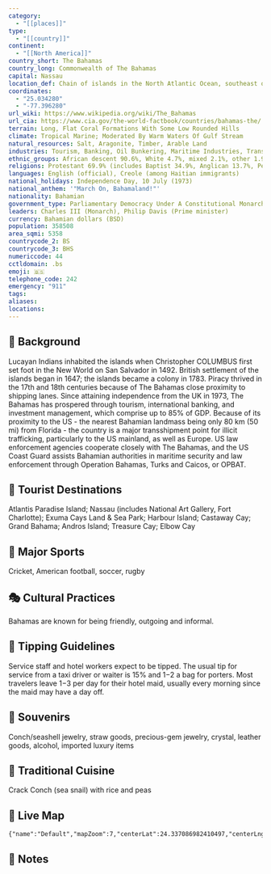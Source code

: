 ```yaml
---
category:
  - "[[places]]"
type:
  - "[[country]]"
continent:
  - "[[North America]]"
country_short: The Bahamas
country_long: Commonwealth of The Bahamas
capital: Nassau
location_def: Chain of islands in the North Atlantic Ocean, southeast of Florida, northeast of Cuba; note - although The Bahamas does not border the Caribbean Sea, geopolitically it is often designated as a Caribbean nation
coordinates:
  - "25.034280"
  - "-77.396280"
url_wiki: https://www.wikipedia.org/wiki/The_Bahamas
url_cia: https://www.cia.gov/the-world-factbook/countries/bahamas-the/
terrain: Long, Flat Coral Formations With Some Low Rounded Hills
climate: Tropical Marine; Moderated By Warm Waters Of Gulf Stream
natural_resources: Salt, Aragonite, Timber, Arable Land
industries: Tourism, Banking, Oil Bunkering, Maritime Industries, Transshipment And Logistics, Salt, Aragonite, Pharmaceuticals
ethnic_groups: African descent 90.6%, White 4.7%, mixed 2.1%, other 1.9%, unspecified 0.7% (2010 est.)
religions: Protestant 69.9% (includes Baptist 34.9%, Anglican 13.7%, Pentecostal 8.9% Seventh Day Adventist 4.4%, Methodist 3.6%, Church of God 1.9%, Brethren 1.6%, other Protestant .9%), Roman Catholic 12%, other Christian 13% (includes Jehovah's Witness 1.1%), other 0.6%, none 1.9%, unspecified 2.6% (2010 est.)
languages: English (official), Creole (among Haitian immigrants)
national_holidays: Independence Day, 10 July (1973)
national_anthem: '"March On, Bahamaland!"'
nationality: Bahamian
government_type: Parliamentary Democracy Under A Constitutional Monarchy; A Commonwealth Realm
leaders: Charles III (Monarch), Philip Davis (Prime minister)
currency: Bahamian dollars (BSD)
population: 358508
area_sqmi: 5358
countrycode_2: BS
countrycode_3: BHS
numericcode: 44
cctldomain: .bs
emoji: 🇧🇸
telephone_code: 242
emergency: "911"
tags: 
aliases: 
locations:
---
```

## 🌱 Background
Lucayan Indians inhabited the islands when Christopher COLUMBUS first set foot in the New World on San Salvador in 1492. British settlement of the islands began in 1647; the islands became a colony in 1783. Piracy thrived in the 17th and 18th centuries because of The Bahamas close proximity to shipping lanes. Since attaining independence from the UK in 1973, The Bahamas has prospered through tourism, international banking, and investment management, which comprise up to 85% of GDP. Because of its proximity to the US - the nearest Bahamian landmass being only 80 km (50 mi) from Florida - the country is a major transshipment point for illicit trafficking, particularly to the US mainland, as well as Europe. US law enforcement agencies cooperate closely with The Bahamas, and the US Coast Guard assists Bahamian authorities in maritime security and law enforcement through Operation Bahamas, Turks and Caicos, or OPBAT.

## 📌 Tourist Destinations
Atlantis Paradise Island; Nassau (includes National Art Gallery, Fort Charlotte); Exuma Cays Land & Sea Park; Harbour Island; Castaway Cay; Grand Bahama; Andros Island; Treasure Cay; Elbow Cay

## 🥇 Major Sports
Cricket, American football, soccer, rugby

## 🎭 Cultural Practices
Bahamas are known for being friendly, outgoing and informal.

## 🫰 Tipping Guidelines
Service staff and hotel workers expect to be tipped. The usual tip for service from a taxi driver or waiter is 15% and $1-$2 a bag for porters. Most travelers leave $1-$3 per day for their hotel maid, usually every morning since the maid may have a day off.

## 🎁 Souvenirs
Conch/seashell jewelry, straw goods, precious-gem jewelry, crystal, leather goods, alcohol, imported luxury items

## 🍲 Traditional Cuisine
Crack Conch (sea snail) with rice and peas

## 📡 Live Map
```mapview
{"name":"Default","mapZoom":7,"centerLat":24.337086982410497,"centerLng":-77.76665654713366,"query":"","chosenMapSource":0}
```

## 📒 Notes

